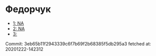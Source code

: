 # Федорчук
- [1: NA](1.md)
- [2: NA](2.md)
- [3: ](3.md)

Commit: 3eb65b11f2943339c6f7b69f2b68385f5db295a3
 fetched at: 20201222-142312
